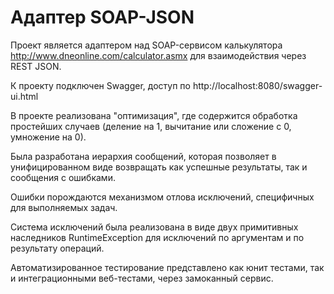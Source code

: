 # Адаптер SOAP-JSON

Проект является адаптером над SOAP-сервисом калькулятора http://www.dneonline.com/calculator.asmx для взаимодействия через REST JSON.

К проекту подключен Swagger, доступ по http://localhost:8080/swagger-ui.html

В проекте реализована "оптимизация", где содержится обработка простейших случаев (деление на 1, вычитание или сложение с 0, умножение на 0). 

Была разработана иерархия сообщений, которая позволяет в унифицированном виде возвращать как успешные результаты, так и сообщения с ошибками. 

Ошибки порождаются механизмом отлова исключений, специфичных для выполняемых задач. 

Система исключений была реализована в виде двух примитивных наследников RuntimeException для исключений по аргументам и по результату операций. 

Автоматизированное тестирование представлено как юнит тестами, так и интеграционными веб-тестами, через замоканный сервис.
